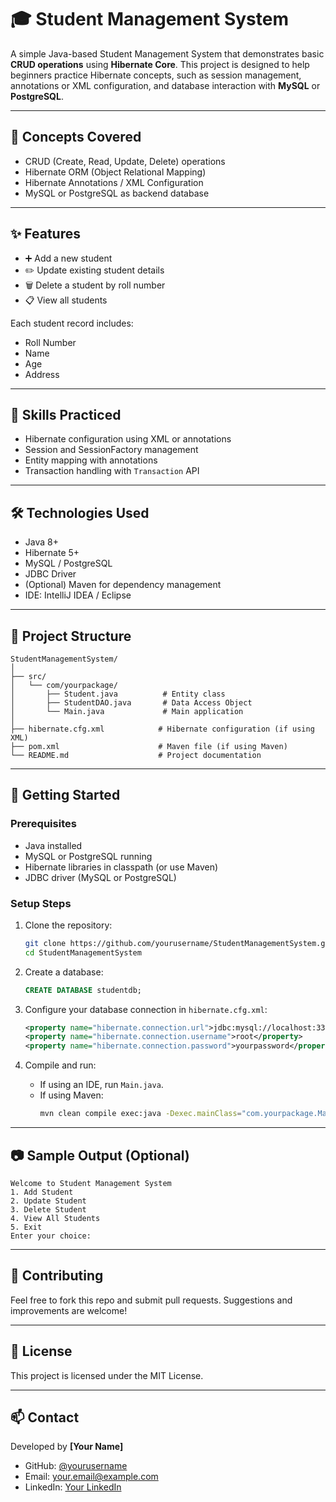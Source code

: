 # 🎓 Student Management System

A simple Java-based Student Management System that demonstrates basic **CRUD operations** using **Hibernate Core**. This project is designed to help beginners practice Hibernate concepts, such as session management, annotations or XML configuration, and database interaction with **MySQL** or **PostgreSQL**.

---

## 🧠 Concepts Covered

- CRUD (Create, Read, Update, Delete) operations
- Hibernate ORM (Object Relational Mapping)
- Hibernate Annotations / XML Configuration
- MySQL or PostgreSQL as backend database

---

## ✨ Features

- ➕ Add a new student
- ✏️ Update existing student details
- 🗑️ Delete a student by roll number
- 📋 View all students

Each student record includes:

- Roll Number
- Name
- Age
- Address

---

## 🔧 Skills Practiced

- Hibernate configuration using XML or annotations
- Session and SessionFactory management
- Entity mapping with annotations
- Transaction handling with `Transaction` API

---

## 🛠️ Technologies Used

- Java 8+
- Hibernate 5+
- MySQL / PostgreSQL
- JDBC Driver
- (Optional) Maven for dependency management
- IDE: IntelliJ IDEA / Eclipse

---

## 📁 Project Structure

```
StudentManagementSystem/
│
├── src/
│   └── com/yourpackage/
│       ├── Student.java          # Entity class
│       ├── StudentDAO.java       # Data Access Object
│       └── Main.java             # Main application
│
├── hibernate.cfg.xml            # Hibernate configuration (if using XML)
├── pom.xml                      # Maven file (if using Maven)
└── README.md                    # Project documentation
```

---

## 🚀 Getting Started

### Prerequisites

- Java installed
- MySQL or PostgreSQL running
- Hibernate libraries in classpath (or use Maven)
- JDBC driver (MySQL or PostgreSQL)

### Setup Steps

1. Clone the repository:
   ```bash
   git clone https://github.com/yourusername/StudentManagementSystem.git
   cd StudentManagementSystem
   ```

2. Create a database:
   ```sql
   CREATE DATABASE studentdb;
   ```

3. Configure your database connection in `hibernate.cfg.xml`:
   ```xml
   <property name="hibernate.connection.url">jdbc:mysql://localhost:3306/studentdb</property>
   <property name="hibernate.connection.username">root</property>
   <property name="hibernate.connection.password">yourpassword</property>
   ```

4. Compile and run:
    - If using an IDE, run `Main.java`.
    - If using Maven:
      ```bash
      mvn clean compile exec:java -Dexec.mainClass="com.yourpackage.Main"
      ```

---

## 📷 Sample Output (Optional)

```text
Welcome to Student Management System
1. Add Student
2. Update Student
3. Delete Student
4. View All Students
5. Exit
Enter your choice:
```

---

## 🤝 Contributing

Feel free to fork this repo and submit pull requests. Suggestions and improvements are welcome!

---

## 📜 License

This project is licensed under the MIT License.

---

## 📫 Contact

Developed by **[Your Name]**

- GitHub: [@yourusername](https://github.com/yourusername)
- Email: your.email@example.com
- LinkedIn: [Your LinkedIn](https://www.linkedin.com/in/yourprofile)
